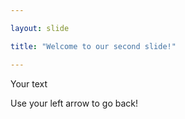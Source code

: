 ```yaml
---

layout: slide

title: "Welcome to our second slide!"

---
```


Your text

Use your left arrow to go back!
